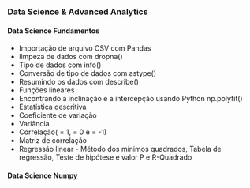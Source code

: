 ### Data Science & Advanced Analytics

#### Data Science Fundamentos

- Importação de arquivo CSV com Pandas<br>
- limpeza de dados com dropna()<br>
- Tipo de dados com info()<br>
- Conversão de tipo de dados com astype()<br>
- Resumindo os dados com describe()<br>
- Funções lineares<br>
- Encontrando a inclinação e a intercepção usando Python np.polyfit()<br>
- Estatística descritiva<br>
- Coeficiente de variação<br>
- Variância<br>
- Correlação( = 1, = 0 e = -1)<br>
- Matriz de correlação<br>
- Regressão linear - Método dos mínimos quadrados, Tabela de regressão, Teste de hipótese e valor P e R-Quadrado<br>


#### Data Science Numpy
